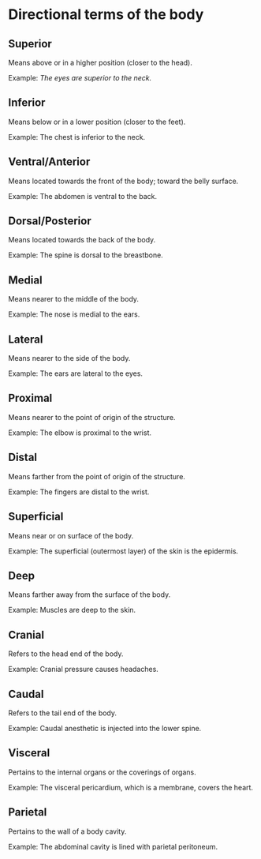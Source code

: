 # Directional terms of the body

## Superior

Means above or in a higher position (closer to the head).

Example: *The eyes are superior to the neck.*


## Inferior

Means below or in a lower position (closer to the feet).

Example: The chest is inferior to the neck.


## Ventral/Anterior

Means located towards the front of the body; toward the belly surface.

Example: The abdomen is ventral to the back.


## Dorsal/Posterior

Means located towards the back of the body.

Example: The spine is dorsal to the breastbone.


## Medial

Means nearer to the middle of the body.

Example: The nose is medial to the ears.


## Lateral

Means nearer to the side of the body.

Example: The ears are lateral to the eyes.


## Proximal

Means nearer to the point of origin of the structure.

Example: The elbow is proximal to the wrist.


## Distal

Means farther from the point of origin of the structure.

Example: The fingers are distal to the wrist.


## Superficial

Means near or on surface of the body.

Example: The superficial (outermost layer) of the skin is the epidermis.


## Deep

Means farther away from the surface of the body.

Example: Muscles are deep to the skin.


## Cranial

Refers to the head end of the body.

Example: Cranial pressure causes headaches.


## Caudal

Refers to the tail end of the body.

Example: Caudal anesthetic is injected into the lower spine.


## Visceral

Pertains to the internal organs or the coverings of organs.

Example: The visceral pericardium, which is a membrane, covers the heart.


## Parietal

Pertains to the wall of a body cavity.

Example: The abdominal cavity is lined with parietal peritoneum.



